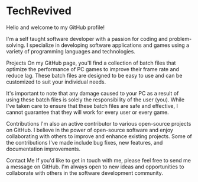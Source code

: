 
# TechRevived
Hello and welcome to my GitHub profile! 

I'm a self taught software developer with a passion for coding and problem-solving. I specialize in developing software applications and games using a variety of programming languages and technologies.

Projects
On my GitHub page, you'll find a collection of batch files that optimize the performance of PC games to improve their frame rate and reduce lag. These batch files are designed to be easy to use and can be customized to suit your individual needs.

It's important to note that any damage caused to your PC as a result of using these batch files is solely the responsibility of the user (you). While I've taken care to ensure that these batch files are safe and effective, I cannot guarantee that they will work for every user or every game.

Contributions
I'm also an active contributor to various open-source projects on GitHub. I believe in the power of open-source software and enjoy collaborating with others to improve and enhance existing projects. Some of the contributions I've made include bug fixes, new features, and documentation improvements.

Contact Me
If you'd like to get in touch with me, please feel free to send me a message on GitHub. I'm always open to new ideas and opportunities to collaborate with others in the software development community.
